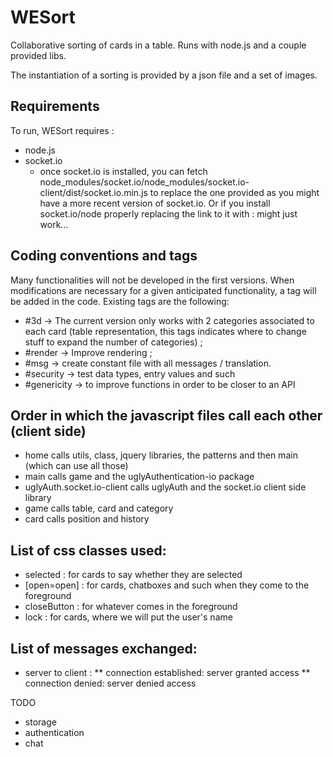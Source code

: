 WESort
============

Collaborative sorting of cards in a table. Runs with node.js and a couple provided libs.

The instantiation of a sorting is provided by a json file and a set of images.

Requirements
------------
To run, WESort requires :
* node.js
* socket.io
    * once socket.io is installed, you can fetch node_modules/socket.io/node_modules/socket.io-client/dist/socket.io.min.js to replace the one provided as you might have a more recent version of socket.io. Or if you install socket.io/node properly replacing the link to it with : <script src="/socket.io/socket.io.js"></script> might just work…

Coding conventions and tags
------------------------
Many functionalities will not be developed in the first versions. When modifications are necessary for a given anticipated functionality, a tag will be added in the code.
Existing tags are the following:
* #3d → The current version only works with 2 categories associated to each card (table representation, this tags indicates where to change stuff to expand the number of categories) ;
* #render → Improve rendering ;
* #msg → create constant file with all messages / translation.
* #security → test data types, entry values and such
* #genericity → to improve functions in order to be closer to an API

Order in which the javascript files call each other (client side)
-----------------------------------------------------------------
* home calls utils, class, jquery libraries, the patterns and then main (which can use all those)
* main calls game and the uglyAuthentication-io package
* uglyAuth.socket.io-client calls uglyAuth and the socket.io client side library
* game calls table, card and category
* card calls position and history


List of css classes used:
-------------------------
* selected : for cards to say whether they are selected
* [open=open] : for cards, chatboxes and such when they come to the foreground
* closeButton : for whatever comes in the foreground
* lock : for cards, where we will put the user's name

List of messages exchanged:
---------------------------
* server to client :
    ** connection established: server granted access
    ** connection denied: server denied access

TODO
* storage
* authentication
* chat